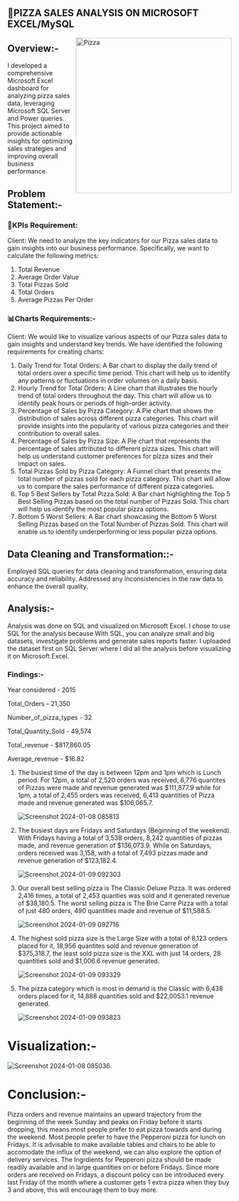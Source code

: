 ## 🍕PIZZA  SALES ANALYSIS ON MICROSOFT EXCEL/MySQL

 <img align="right" alt="Pizza"   width="350" src="https://user-images.githubusercontent.com/72607039/148701706-7638bdb7-83de-444d-bbcd-8780660f77da.gif">

## Overview:-
I developed a comprehensive Microsoft Excel dashboard for analyzing pizza sales 
data, leveraging Microsoft SQL Server and Power queries. 
This project aimed to provide actionable insights for optimizing sales strategies and improving overall business performance.

## Problem Statement:-
### 🎯KPIs Requirement: 
Client: We need to analyze the key indicators for our Pizza sales data to gain insights into our business performance. Specifically, we want to calculate the following metrics:
1. Total Revenue
2. Average Order Value
3. Total Pizzas Sold
4. Total Orders
5. Average Pizzas Per Order

### 📊Charts Requirements:- 
Client: We would like to visualize various aspects of our Pizza sales data to gain insights and understand key trends. We have identified the following requirements for creating charts:
1. Daily Trend for Total Orders: A Bar chart to display the daily trend of total orders over a specific time period. This chart will help us to identify any patterns or fluctuations in order volumes on a daily basis.
2. Hourly Trend for Total Orders: A Line chart that illustrates the hourly trend of total orders throughout the day. This chart will allow us to identify peak hours or periods of high-order activity.
3. Percentage of Sales by Pizza Category: A Pie chart that shows the distribution of sales across different pizza categories. This chart will provide insights into the popularity of various pizza categories and their contribution to overall sales.
4. Percentage of Sales by Pizza Size:  A Pie chart that represents the percentage of sales attributed to different pizza sizes. This chart will help us understand customer preferences for pizza sizes and their impact on sales.
5. Total Pizzas Sold by Pizza Category: A Funnel chart that presents the total number of pizzas sold for each pizza category. This chart will allow us to compare the sales performance of different pizza categories.
6. Top 5 Best Sellers by Total Pizza Sold: A Bar chart highlighting the Top 5 Best Selling Pizzas based on the total number of Pizzas Sold. This chart will help us identify the most popular pizza options.
7. Bottom 5 Worst Sellers: A Bar chart showcasing the Bottom 5 Worst Selling Pizzas based on the Total Number of Pizzas Sold. This chart will enable us to identify underperforming or less popular pizza options.

## Data Cleaning and Transformation::-
Employed SQL queries for data cleaning and transformation, ensuring data accuracy and reliability. Addressed any inconsistencies in the raw data to enhance the overall quality.

## Analysis:-

Analysis was done on SQL and visualized on Microsoft Excel. I chose to use SQL for the analysis because With SQL, you can analyze small and big datasets, investigate problems and generate sales reports faster. 
I uploaded the dataset first on SQL Server where I did all the analysis before visualizing it on Microsoft Excel.

### Findings:-

Year considered - 2015

Total_Orders - 21,350	

Number_of_pizza_types - 32	

Total_Quantity_Sold	- 49,574

Total_revenue - $817,860.05	

Average_revenue - $16.82

1. The busiest time of the day is between 12pm and 1pm which is Lunch period. For 12pm, a total of 2,520 orders was received, 6,776 quantites of Pizzas were made and revenue generated was $111,877.9 while for 1pm, a total of 2,455 orders was received, 6,413 quantities of Pizza made and revenue generated was $106,065.7.

    ![Screenshot 2024-01-08 085813](https://github.com/GoutamKuiri99/Pizza_sales_Dashboard_Excel_Project/assets/154737280/7f6f5f1e-74bb-4349-9340-95bbc13b4714)

2. The busiest days are Fridays and Saturdays (Beginning of the weekend). With Fridays having a total of 3,538 orders, 8,242 quantities of pizzas made, and revenue generation of $136,073.9. While on Saturdays, orders received was 3,158, with a total of 7,493 pizzas made and revenue generation of $123,182.4.

    ![Screenshot 2024-01-09 092303](https://github.com/GoutamKuiri99/Pizza_sales_Dashboard_Excel_Project/assets/154737280/3c337139-2025-4f0f-8ad5-dc3ed8cd3557)

3. Our overall best selling pizza is The Classic Deluxe Pizza. It was ordered 2,416 times, a total of 2,453 quanties was sold and it generated revenue of $38,180.5. The worst selling pizza is The Brie Carre Pizza	with a total of just 480 orders, 490 quantities made and revenue of	$11,588.5.

    ![Screenshot 2024-01-09 092716](https://github.com/GoutamKuiri99/Pizza_sales_Dashboard_Excel_Project/assets/154737280/4f04736d-d97d-49f3-a282-7911d279926b)

 4. The highest sold pizza size is the Large Size with a total of 8,123 orders placed for it,	18,956 quantites sold and revenue generation of $375,318.7, the least sold pizza size is the XXL with just 14 orders, 28 quantities sold and $1,006.6 revenue generated.
  
     ![Screenshot 2024-01-09 093329](https://github.com/GoutamKuiri99/Pizza_sales_Dashboard_Excel_Project/assets/154737280/d5f582ab-8af3-4000-89cb-4ae44f6cf60f)

5. The pizza category which is most in demand is the Classic	with 6,438 orders placed for it, 14,888 quantities sold and	$22,0053.1 revenue generated.  

     ![Screenshot 2024-01-09 093823](https://github.com/GoutamKuiri99/Pizza_sales_Dashboard_Excel_Project/assets/154737280/e3a4c5d1-92a2-46c6-9b06-eaf3f13a7a89)


# Visualization:-
![Screenshot 2024-01-08 085036](https://github.com/GoutamKuiri99/Pizza_sales_Dashboard_Excel_Project/assets/154737280/279be72c-693e-4525-b056-a9aaafe0e8d3)

# Conclusion:-
Pizza orders and revenue maintains an upward trajectory from the beginning of the week Sunday and peaks on Friday before it starts dropping, this means most people prefer to eat pizza towards and during the weekend. Most people prefer to have the Pepperoni pizza for lunch on Fridays. It is advisable to make available tables and chairs to be able to accomodate the influx of the weekend, we can also explore the option of delivery services. The Ingrdients for  Pepperoni pizza should be made readily available and in large quantities on or before Fridays. Since more orders are received on Fridays, a discount policy can be introduced every last Friday of the month where a customer gets 1 extra pizza when they buy 3 and above, this will encourage them to buy more. 

















